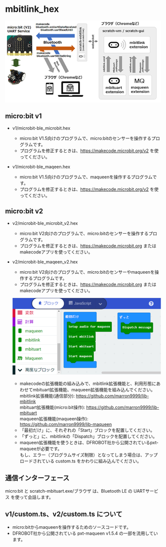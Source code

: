 # mbitlink_hex

![](images/mbituart.png)

## micro:bit v1

- v1/microbit-ble_microbit.hex

	- micro:bit V1.5向けのプログラムで、micro:bitのセンサーを操作するプログラムです。
	- プログラムを修正するときは、https://makecode.microbit.org/v2 を使ってください。

- v1/microbit-ble_maqeen.hex

	- micro:bit V1.5向けのプログラムで、maqueenを操作するプログラムです。
	- プログラムを修正するときは、https://makecode.microbit.org/v2 を使ってください。

## micro:bit v2

- v2/microbit-ble_microbit_v2.hex

	- micro:bit V2向けのプログラムで、micro:bitのセンサーを操作するプログラムです。
	- プログラムを修正するときは、https://makecode.microbit.org または makecodeアプリを使ってください。

- v2/microbit-ble_maqeen_v2.hex

	- micro:bit V2向けのプログラムで、micro:bitのセンサーやmaqueenを操作するプログラムです。
	- プログラムを修正するときは、https://makecode.microbit.org または makecodeアプリを使ってください。

	![](images/makecode.png)

	- makecodeの拡張機能の組み込みで、mbitlink拡張機能と、利用形態にあわせてmbituart拡張機能、maqueen拡張機能を組み込んでください。<br>
	mbitlink拡張機能(通信部分): https://github.com/marron9999/lib-mbitlink<br>
	mbituart拡張機能(micro:bit操作): https://github.com/marron9999/lib-mbituart<br>
	maqueen拡張機能(maqueen操作): https://github.com/marron9999/lib-maqueen
	- 「最初だけ」に、それぞれの「Start」ブロックを配置してください。
	- 「ずっと」に、mbitlinkの「Dispatch」ブロックを配置してください。
	- maqueen拡張機能を使うときは、DFROBOT社から公開されているpxt-maqueeが必要です。<br>
	もし、エラー（プログラムサイズ制限）となってしまう場合は、アップロードされている custom.ts をかわりに組み込んでください。


## 通信インターフェース

micro:bit と scratch-mbituart.exe/ブラウザ は、Bluetooth LE の UARTサービス を使って会話します。

## v1/custom.ts、v2/custom.ts について

- micro:bitからmaqueenを操作するためのソースコードです。
- DFROBOT社から公開されている pxt-maqueen v1.5.4 の一部を流用しています。
